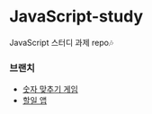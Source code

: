# JavaScript-study

JavaScript 스터디 과제 repo🎶


### 브랜치
- [숫자 맞추기 게임](https://github.com/SophieMarieSo/JS-study/tree/number-guess-game)
- [할일 앱](https://github.com/SophieMarieSo/JS-study/tree/todo-list)

